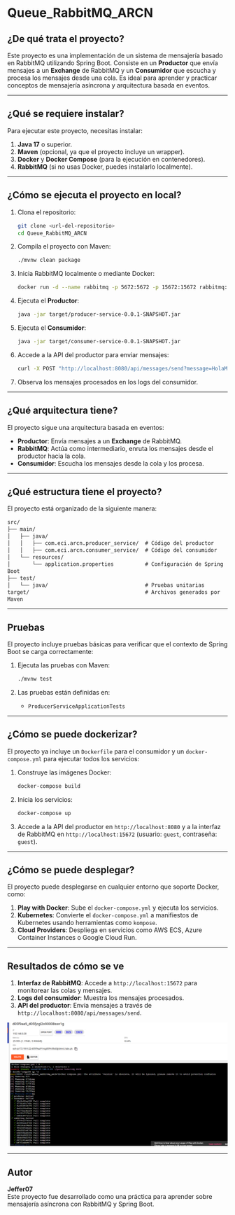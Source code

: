 # Queue_RabbitMQ_ARCN

## ¿De qué trata el proyecto?
Este proyecto es una implementación de un sistema de mensajería basado en RabbitMQ utilizando Spring Boot. Consiste en un **Productor** que envía mensajes a un **Exchange** de RabbitMQ y un **Consumidor** que escucha y procesa los mensajes desde una cola. Es ideal para aprender y practicar conceptos de mensajería asíncrona y arquitectura basada en eventos.

---

## ¿Qué se requiere instalar?
Para ejecutar este proyecto, necesitas instalar:
1. **Java 17** o superior.
2. **Maven** (opcional, ya que el proyecto incluye un wrapper).
3. **Docker** y **Docker Compose** (para la ejecución en contenedores).
4. **RabbitMQ** (si no usas Docker, puedes instalarlo localmente).

---

## ¿Cómo se ejecuta el proyecto en local?
1. Clona el repositorio:
   ```bash
   git clone <url-del-repositorio>
   cd Queue_RabbitMQ_ARCN
   ```

2. Compila el proyecto con Maven:
   ```bash
   ./mvnw clean package
   ```

3. Inicia RabbitMQ localmente o mediante Docker:
   ```bash
   docker run -d --name rabbitmq -p 5672:5672 -p 15672:15672 rabbitmq:management
   ```

4. Ejecuta el **Productor**:
   ```bash
   java -jar target/producer-service-0.0.1-SNAPSHOT.jar
   ```

5. Ejecuta el **Consumidor**:
   ```bash
   java -jar target/consumer-service-0.0.1-SNAPSHOT.jar
   ```

6. Accede a la API del productor para enviar mensajes:
   ```bash
   curl -X POST "http://localhost:8080/api/messages/send?message=HolaMundo"
   ```

7. Observa los mensajes procesados en los logs del consumidor.

---

## ¿Qué arquitectura tiene?
El proyecto sigue una arquitectura basada en eventos:
- **Productor**: Envía mensajes a un **Exchange** de RabbitMQ.
- **RabbitMQ**: Actúa como intermediario, enruta los mensajes desde el productor hacia la cola.
- **Consumidor**: Escucha los mensajes desde la cola y los procesa.

---

## ¿Qué estructura tiene el proyecto?
El proyecto está organizado de la siguiente manera:
```
src/
├── main/
│   ├── java/
│   │   ├── com.eci.arcn.producer_service/  # Código del productor
│   │   ├── com.eci.arcn.consumer_service/  # Código del consumidor
│   └── resources/
│       └── application.properties          # Configuración de Spring Boot
├── test/
│   └── java/                               # Pruebas unitarias
target/                                     # Archivos generados por Maven
```

---

## Pruebas
El proyecto incluye pruebas básicas para verificar que el contexto de Spring Boot se carga correctamente:
1. Ejecuta las pruebas con Maven:
   ```bash
   ./mvnw test
   ```

2. Las pruebas están definidas en:
   - `ProducerServiceApplicationTests`

---

## ¿Cómo se puede dockerizar?
El proyecto ya incluye un `Dockerfile` para el consumidor y un `docker-compose.yml` para ejecutar todos los servicios:
1. Construye las imágenes Docker:
   ```bash
   docker-compose build
   ```

2. Inicia los servicios:
   ```bash
   docker-compose up
   ```

3. Accede a la API del productor en `http://localhost:8080` y a la interfaz de RabbitMQ en `http://localhost:15672` (usuario: `guest`, contraseña: `guest`).

---

## ¿Cómo se puede desplegar?
El proyecto puede desplegarse en cualquier entorno que soporte Docker, como:
1. **Play with Docker**: Sube el `docker-compose.yml` y ejecuta los servicios.
2. **Kubernetes**: Convierte el `docker-compose.yml` a manifiestos de Kubernetes usando herramientas como `kompose`.
3. **Cloud Providers**: Despliega en servicios como AWS ECS, Azure Container Instances o Google Cloud Run.

---

## Resultados de cómo se ve
1. **Interfaz de RabbitMQ**: Accede a `http://localhost:15672` para monitorear las colas y mensajes.
2. **Logs del consumidor**: Muestra los mensajes procesados.
3. **API del productor**: Envía mensajes a través de `http://localhost:8080/api/messages/send`.

![alt text](image.png)

---

## Autor
**Jeffer07**  
Este proyecto fue desarrollado como una práctica para aprender sobre mensajería asíncrona con RabbitMQ y Spring Boot.